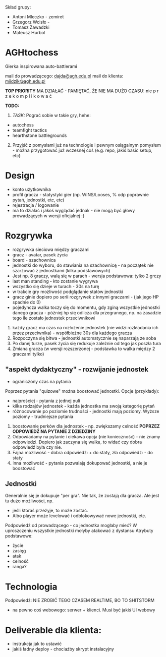 Skład grupy:

* Antoni Mleczko - zemiret
* Grzegorz Wcisło - 
* Tomasz Zawadzki
* Mateusz Hurbol



# AGHtochess
Gierka inspirowana auto-battlerami

mail do prowadzącego: dajda@agh.edu.pl
mail do klienta: miidzik@agh.edu.pl

**TOP PRIORITY** MA DZIAŁAĆ - PAMIĘTAĆ, ŻE NIE MA DUŻO CZASU! nie p r z e k o m p l i k o w a ć

**TODO:**
1. *TASK:* Pograć sobie w takie gry, hehe:

* autochess
* teamfight tactics
* hearthstone battlegrounds

2. Przyjść z pomysłami już na technologie i pewnym osiągalnym pomysłem - można przygotować już wcześnej coś (e.g. repo, jakiś basic setup, etc)

# Design

* konto użytkownika
* profil gracza - statystyki gier (np. WINS/Looses, % odp poprawnie pytań, jednostki, etc, etc)
* rejestracja / logowanie
* ma to działać i jakoś wyglądać jednak - nie mogą być głowy prowadzących w wersji oficjalnej :(


# Rozgrywka

* rozgrywka sieciowa między graczami
* gracz - avatar, pasek życia
* board - szachownica
* jednostki do wyboru, do stawiania na szachownicę - na początek nie szarżować z jednostkami (kilka podstawowych)
* Jest np. 8 graczy, walą się w parach - wersja podstawowa: tylko 2 grczy
* last man standing - kto zostanie wygrywa
* wszystko się dzieje w turach - 30s na turę
* w trakcie gry możliwość podglądanie statów jednostki
* gracz ginie dopiero po serii rozgrywek z innymi graczami - (jak jego HP spadnie do 0)
* pojedyncza walka toczy się do momentu, gdy zginą wszystkie jednostki danego gracza - później hp się odlicza dla przegranego, np. na zasadzie tego ile zostało jednostek przeciwnikowi


1. każdy gracz ma czas na rozłożenie jednostek (nie widzi rozkładania ich przez przeciwnika) - współbieżne 30s dla każdego gracza
2. Rozpoczyna się bitwa - jednostki automatycznie sę naparzają ze soba
3. Po danej turze, pasek życia się redukuje zależnie od tego jak poszła tura
4. Zmiana gracza (w wersji rozszerzonej - podstawka to walka między 2 graczami tylko)


## "aspekt dydaktyczny" - rozwijanie jednostek

* ograniczony czas na pytania

Poprzez pytania "quizowe" można boostować jednostki.
Opcje (przykłady): 
* najprościej - pytania z jednej puli
* kilka rodzajów jednostek - każda jednostka ma swoją kategorię pytań
* różnocowanie po poziomie trudności - jednostki mają poziomy. Wyższe poziomy - trudniejsze pytania

1. boostowanie perków dla jednostek - np. zwiększamy celność **POPRZEZ ODPOWIEDŹ NA PYTANIE Z DZIEDZINY**
2. Odpowiadamy na pytanie i ciekawa opcja (nie konieczność) - nie znamy odpowiedzi. Dopiero jak zaczyna się walka, to widać czy dobra odpowiedź była czy nie.
3. Fajna mozliwość - dobra odpowiedź: + do staty, zła odpowiedź: - do staty
4. Inna możliwość - pytania pozwalają dokupować jednostki, a nie je boostować


## Jednostki

Generalnie się je dokupuje "per gra". Nie tak, że zostają dla gracza.
Ale jest tu dużo możliwości, np. 
* jeśli któraś przeżyje, to może zostać.
* Albo player może levelować i odblokowywać nowe jednostki, etc.

Podpowiedź od prowadzącego - co jednostka mogłaby mieć?
W uproszczeniu wszystkie jednostki mołyby atakować z dystansu
Atrybuty podstawowe:
* życie
* zasięg
* atak
* celność
* ranga?

# Technologia

Podpowiedź: NIE ZROBIĆ TEGO CZASEM REALTIME, BO TO SHITSTORM

* na pewno coś webowego: serwer + klienci. Musi być jakiś UI webowy

# Deliverable dla klienta:

* instrukcja jak to ustawić
* jakiś ładny deploy - chociażby skrypt instalacyjny

